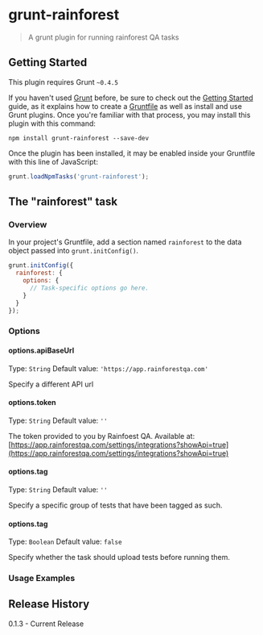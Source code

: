# grunt-rainforest

> A grunt plugin for running rainforest QA tasks

## Getting Started
This plugin requires Grunt `~0.4.5`

If you haven't used [Grunt](http://gruntjs.com/) before, be sure to check out the [Getting Started](http://gruntjs.com/getting-started) guide, as it explains how to create a [Gruntfile](http://gruntjs.com/sample-gruntfile) as well as install and use Grunt plugins. Once you're familiar with that process, you may install this plugin with this command:

```shell
npm install grunt-rainforest --save-dev
```

Once the plugin has been installed, it may be enabled inside your Gruntfile with this line of JavaScript:

```js
grunt.loadNpmTasks('grunt-rainforest');
```

## The "rainforest" task

### Overview
In your project's Gruntfile, add a section named `rainforest` to the data object passed into `grunt.initConfig()`.

```js
grunt.initConfig({
  rainforest: {
    options: {
      // Task-specific options go here.
    }
  }
});
```

### Options

#### options.apiBaseUrl
Type: `String`
Default value: `'https://app.rainforestqa.com'`

Specify a different API url

#### options.token
Type: `String`
Default value: `''`

The token provided to you by Rainfoest QA. Available at: [https://app.rainforestqa.com/settings/integrations?showApi=true](https://app.rainforestqa.com/settings/integrations?showApi=true)

#### options.tag
Type: `String`
Default value: `''`

Specify a specific group of tests that have been tagged as such.

#### options.tag
Type: `Boolean`
Default value: `false`

Specify whether the task should upload tests before running them.

### Usage Examples

## Release History
0.1.3 - Current Release
